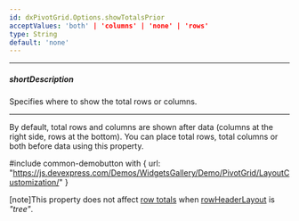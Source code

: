 ```yaml
---
id: dxPivotGrid.Options.showTotalsPrior
acceptValues: 'both' | 'columns' | 'none' | 'rows'
type: String
default: 'none'
---
```

---
##### shortDescription
Specifies where to show the total rows or columns.

---
By default, total rows and columns are shown after data (columns at the right side, rows at the bottom). You can place total rows, total columns or both before data using this property.

#include common-demobutton with {
    url: "https://js.devexpress.com/Demos/WidgetsGallery/Demo/PivotGrid/LayoutCustomization/"
}

[note]This property does not affect [row totals](/Documentation/ApiReference/UI_Components/dxPivotGrid/Configuration/#showRowTotals) when [rowHeaderLayout](/Documentation/ApiReference/UI_Components/dxPivotGrid/Configuration/#rowHeaderLayout) is *"tree"*.
